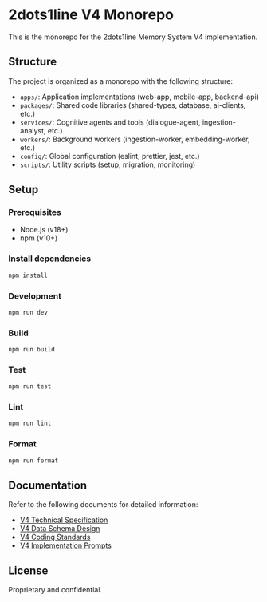 # 2dots1line V4 Monorepo

This is the monorepo for the 2dots1line Memory System V4 implementation.

## Structure

The project is organized as a monorepo with the following structure:

- `apps/`: Application implementations (web-app, mobile-app, backend-api)
- `packages/`: Shared code libraries (shared-types, database, ai-clients, etc.)
- `services/`: Cognitive agents and tools (dialogue-agent, ingestion-analyst, etc.)
- `workers/`: Background workers (ingestion-worker, embedding-worker, etc.)
- `config/`: Global configuration (eslint, prettier, jest, etc.)
- `scripts/`: Utility scripts (setup, migration, monitoring)

## Setup

### Prerequisites

- Node.js (v18+)
- npm (v10+)

### Install dependencies

```bash
npm install
```

### Development

```bash
npm run dev
```

### Build

```bash
npm run build
```

### Test

```bash
npm run test
```

### Lint

```bash
npm run lint
```

### Format

```bash
npm run format
```

## Documentation

Refer to the following documents for detailed information:

- [V4 Technical Specification](../docs/V4TechSpec.md)
- [V4 Data Schema Design](../docs/V4DataSchemaDesign.md)
- [V4 Coding Standards](../docs/V4CodingStandards.md)
- [V4 Implementation Prompts](../docs/V4ImplementationPrompts.md)

## License

Proprietary and confidential. 